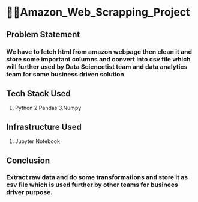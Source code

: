 # 👩‍💻Amazon_Web_Scrapping_Project

## Problem Statement
### We have to fetch html from amazon webpage  then clean it and store some important columns and convert into csv file which will further used by Data Sciencetist  team and data analytics team for some business driven solution

## Tech Stack Used
1. Python
2.Pandas
3.Numpy

## Infrastructure Used
1. Jupyter Notebook

## Conclusion
### Extract raw data and do some transformations and store it as csv file which is used further by other teams for businees driver purpose.
